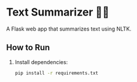 # Text Summarizer 🦜📝

A Flask web app that summarizes text using NLTK.

## How to Run
1. Install dependencies:
   ```bash
   pip install -r requirements.txt
